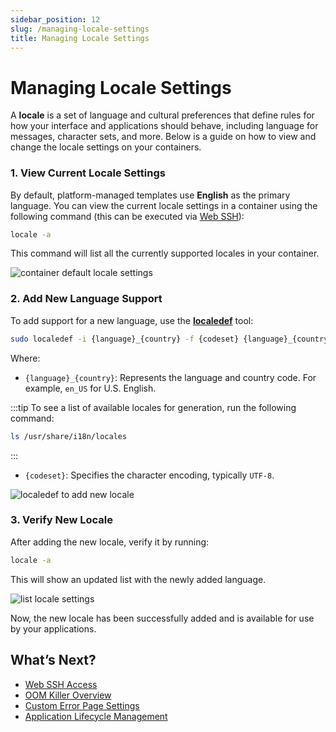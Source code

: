 ```yaml
---
sidebar_position: 12
slug: /managing-locale-settings
title: Managing Locale Settings
---
```

# Managing Locale Settings

A **locale** is a set of language and cultural preferences that define rules for how your interface and applications should behave, including language for messages, character sets, and more. Below is a guide on how to view and change the locale settings on your containers.

### 1. View Current Locale Settings

By default, platform-managed templates use **English** as the primary language. You can view the current locale settings in a container using the following command (this can be executed via [Web SSH](https://docs.dewacloud.com/docs/web-ssh-client/)):

```bash
locale -a
```

This command will list all the currently supported locales in your container.

![container default locale settings](#)

### 2. Add New Language Support

To add support for a new language, use the **[localedef](http://man7.org/linux/man-pages/man1/localedef.1.html)** tool:

```bash
sudo localedef -i {language}_{country} -f {codeset} {language}_{country}.{codeset}
```

Where:
- `{language}_{country}`: Represents the language and country code. For example, `en_US` for U.S. English.
  
:::tip
To see a list of available locales for generation, run the following command:
```bash
ls /usr/share/i18n/locales
```
:::
  
- `{codeset}`: Specifies the character encoding, typically `UTF-8`.

![localedef to add new locale](#)

### 3. Verify New Locale

After adding the new locale, verify it by running:

```bash
locale -a
```

This will show an updated list with the newly added language.

![list locale settings](#)

Now, the new locale has been successfully added and is available for use by your applications.

## What’s Next?

- [Web SSH Access](https://docs.dewacloud.com/docs/web-ssh-client/)
- [OOM Killer Overview](https://docs.dewacloud.com/docs/oom-killer-troubleshooting/)
- [Custom Error Page Settings](https://docs.dewacloud.com/docs/custom-error-page/)
- [Application Lifecycle Management](https://docs.dewacloud.com/docs/how-to-manage-application-lifecycle/)